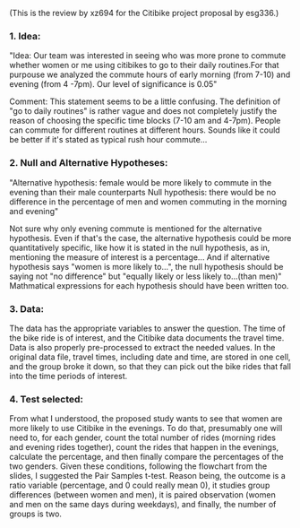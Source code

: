 (This is the review by xz694 for the Citibike project proposal by esg336.)

### 1. Idea:

"Idea: Our team was interested in seeing who was more prone to commute whether women or me using citibikes to go to their daily routines.For that purpouse we analyzed the commute hours of early morning (from 7-10) and evening (from 4 -7pm). Our level of significance is 0.05"

Comment: This statement seems to be a little confusing. The definition of "go to daily routines" is rather vague and does not completely justify the reason of choosing the specific time blocks (7-10 am and 4-7pm). People can commute for different routines at different hours. Sounds like it could be better if it's stated as typical rush hour commute...

### 2. Null and Alternative Hypotheses:
"Alternative hypothesis: female would be more likely to commute in the evening than their male counterparts
Null hypothesis: there would be no difference in the percentage of men and women commuting in the morning and evening"

Not sure why only evening commute is mentioned for the alternative hypothesis. Even if that's the case, the alternative hypothesis could be more quantitatively specific, like how it is stated in the null hypothesis, as in, mentioning the measure of interest is a percentage...
And if alternative hypothesis says "women is more likely to...", the null hypothesis should be saying not "no difference" but "equally likely or less likely to...(than men)"
Mathmatical expressions for each hypothesis should have been written too.

### 3. Data:
The data has the appropriate variables to answer the question. The time of the bike ride is of interest, and the Citibike data documents the travel time. Data is also properly pre-processed to extract the needed values. In the original data file, travel times, including date and time, are stored in one cell, and the group broke it down, so that they can pick out the bike rides that fall into the time periods of interest.

### 4. Test selected:
From what I understood, the proposed study wants to see that women are more likely to use Citibike in the evenings. To do that, presumably one will need to, for each gender, count the total number of rides (morning rides and evening rides together), count the rides that happen in the evenings, calculate the percentage, and then finally compare the percentages of the two genders.
Given these conditions, following the flowchart from the slides, I suggested the Pair Samples t-test. Reason being, the outcome is a ratio variable (percentage, and 0 could really mean 0), it studies group differences (between women and men), it is paired observation (women and men on the same days during weekdays), and finally, the number of groups is two.
